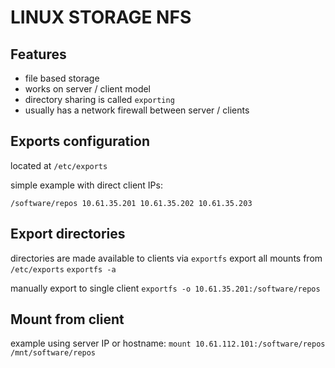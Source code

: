 # LINUX STORAGE NFS

## Features
- file based storage
- works on server / client model
- directory sharing is called `exporting`
- usually has a network firewall between server / clients

## Exports configuration
located at `/etc/exports`

simple example with direct client IPs:
```
/software/repos 10.61.35.201 10.61.35.202 10.61.35.203
```

## Export directories
directories are made available to clients via `exportfs`
export all mounts from `/etc/exports`
`exportfs -a`

manually export to single client
`exportfs -o 10.61.35.201:/software/repos`

## Mount from client
example using server IP or hostname:
`mount 10.61.112.101:/software/repos /mnt/software/repos`